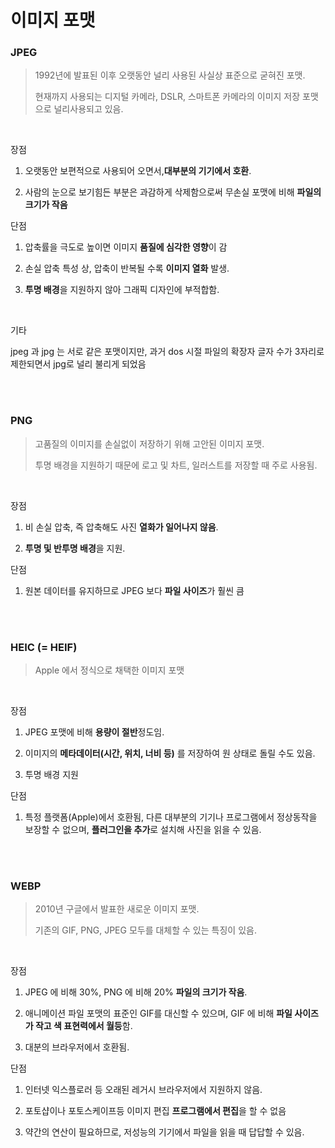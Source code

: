 # 이미지 포맷

### JPEG

> 1992년에 발표된 이후 오랫동안 널리 사용된 사실상 표준으로 굳혀진 포맷.
> 
> 현재까지 사용되는 디지털 카메라, DSLR, 스마트폰 카메라의 이미지 저장 포맷으로 널리사용되고 있음.

<br />

장점

1. 오랫동안 보편적으로 사용되어 오면서,**대부분의 기기에서 호환**.

2. 사람의 눈으로 보기힘든 부분은 과감하게 삭제함으로써 무손실 포맷에 비해 **파일의 크기가 작음**

단점

1. 압축률을 극도로 높이면 이미지 **품질에 심각한 영향**이 감

2. 손실 압축 특성 상, 압축이 반복될 수록 **이미지 열화** 발생.

3. **투명 배경**을 지원하지 않아 그래픽 디자인에 부적합함.

<br />

기타

jpeg 과 jpg 는 서로 같은 포맷이지만, 과거 dos 시절 파일의 확장자 글자 수가 3자리로 제한되면서 jpg로 널리 불리게 되었음

<br />

<br />

### PNG

> 고품질의 이미지를 손실없이 저장하기 위해 고안된 이미지 포맷.
> 
> 투명 배경을 지원하기 때문에 로고 및 차트, 일러스트를 저장할 때 주로 사용됨.

<br />

장점

1. 비 손실 압축, 즉 압축해도 사진 **열화가 일어나지 않음**.

2. **투명 및 반투명 배경**을 지원.

단점

1. 원본 데이터를 유지하므로 JPEG 보다 **파일 사이즈**가 훨씬 큼

<br />

<br />

### HEIC (= HEIF)

> Apple 에서 정식으로 채택한 이미지 포맷

<br />

장점

1. JPEG 포맷에 비해 **용량이 절반**정도임.

2. 이미지의 **메타데이터(시간, 위치, 너비 등)** 를 저장하여 원 상태로 돌릴 수도 있음.

3. 투명 배경 지원

단점

1. 특정 플랫폼(Apple)에서 호환됨, 다른 대부분의 기기나 프로그램에서 정상동작을 보장할 수 없으며, **플러그인을 추가**로 설치해 사진을 읽을 수 있음.

<br />

<br />

### WEBP

> 2010년 구글에서 발표한 새로운 이미지 포맷.
> 
> 기존의 GIF, PNG, JPEG 모두를 대체할 수 있는 특징이 있음. 

<br />

장점

1. JPEG 에 비해 30%, PNG 에 비해 20% **파일의 크기가 작음**.

2. 애니메이션 파일 포맷의 표준인 GIF를 대신할 수 있으며, GIF 에 비해 **파일 사이즈가 작고 색 표현력에서 월등**함.

3. 대분의 브라우저에서 호환됨.

단점

1. 인터넷 익스플로러 등 오래된 레거시 브라우저에서 지원하지 않음.

2. 포토샵이나 포토스케이프등 이미지 편집 **프로그램에서 편집**을 할 수 없음

3. 약간의 연산이 필요하므로, 저성능의 기기에서 파일을 읽을 때 답답할 수 있음.

